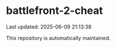 # battlefront-2-cheat

Last updated: 2025-06-09 21:13:38

This repository is automatically maintained.
